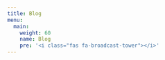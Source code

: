 ```yaml
---
title: Blog
menu:
  main:
    weight: 60
    name: Blog
    pre: '<i class="fas fa-broadcast-tower"></i>'
---
```

